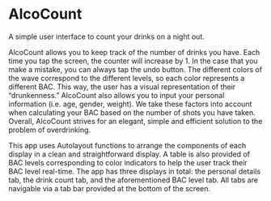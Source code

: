 # AlcoCount
A simple user interface to count your drinks on a night out.




AlcoCount allows you to keep track of the number of drinks you have. Each time you tap the screen, the counter will increase by 1. In the case that you make a mistake, you can always tap the undo button. The different colors of the wave correspond to the different levels, so each color represents a different BAC. This way, the user has a visual representation of their “drunkenness.” AlcoCount also allows you to input your personal information (i.e. age, gender, weight). We take these factors into account when calculating your BAC based on the number of shots you have taken. Overall, AlcoCount strives for an elegant, simple and efficient solution to the problem of overdrinking.

This app uses Autolayout functions to arrange the components of each display in a clean and straightforward display. A table is also provided of BAC levels corresponding to color indicators to help the user track their BAC level real-time. The app has three displays in total: the personal details tab, the drink count tab, and the aforementioned BAC level tab. All tabs are navigable via a tab bar provided at the bottom of the screen.
